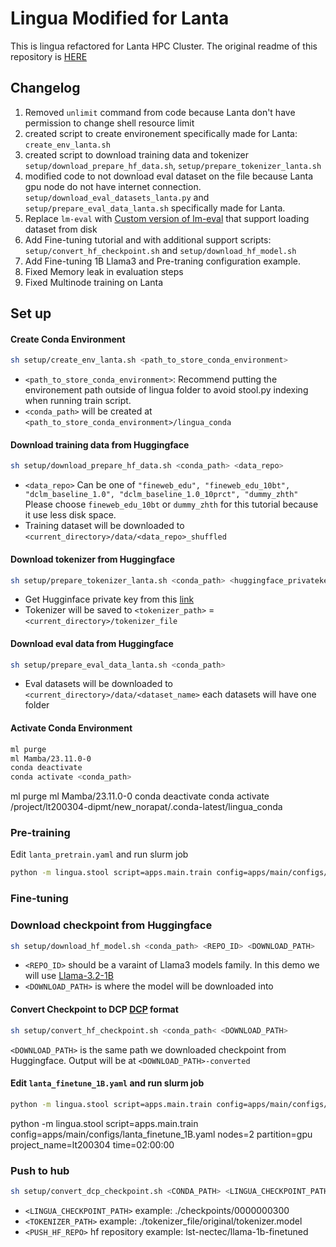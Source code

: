 # Lingua Modified for Lanta

This is lingua refactored for Lanta HPC Cluster.
The original readme of this repository is [HERE](README_original.md)

## Changelog

1. Removed `unlimit` command from code because Lanta don't have permission to change shell resource limit
2. created script to create environement specifically made for Lanta: `create_env_lanta.sh`
3. created script to download training data and tokenizer `setup/download_prepare_hf_data.sh`, `setup/prepare_tokenizer_lanta.sh`
4. modified code to not download eval dataset on the file because Lanta gpu node do not have internet connection.
   `setup/download_eval_datasets_lanta.py` and `setup/prepare_eval_data_lanta.sh` specifically made for Lanta.
5. Replace `lm-eval` with [Custom version of lm-eval](https://github.com/new5558/lm-evaluation-harness-lanta) that support loading dataset from disk
6. Add Fine-tuning tutorial and with additional support scripts: `setup/convert_hf_checkpoint.sh` and `setup/download_hf_model.sh`
7. Add Fine-tuning 1B Llama3 and Pre-traning configuration example.
8. Fixed Memory leak in evaluation steps
9. Fixed Multinode training on Lanta

## Set up

#### Create Conda Environment

```sh
sh setup/create_env_lanta.sh <path_to_store_conda_environment>
```

- `<path_to_store_conda_environment>`: Recommend putting the environement path outside of lingua folder to avoid stool.py indexing when running train script.
- `<conda_path>` will be created at `<path_to_store_conda_environment>/lingua_conda`

#### Download training data from Huggingface

```sh
sh setup/download_prepare_hf_data.sh <conda_path> <data_repo>
```

- `<data_repo>` Can be one of `"fineweb_edu", "fineweb_edu_10bt", "dclm_baseline_1.0", "dclm_baseline_1.0_10prct", "dummy_zhth"` Please choose `fineweb_edu_10bt` or `dummy_zhth` for this tutorial because it use less disk space.
- Training dataset will be downloaded to `<current_directory>/data/<data_repo>_shuffled`

#### Download tokenizer from Huggingface

```sh
sh setup/prepare_tokenizer_lanta.sh <conda_path> <huggingface_privatekey>
```

- Get Hugginface private key from this [link](https://huggingface.co/settings/tokens)
- Tokenizer will be saved to `<tokenizer_path>` = `<current_directory>/tokenizer_file`

#### Download eval data from Huggingface

```sh
sh setup/prepare_eval_data_lanta.sh <conda_path>
```

- Eval datasets will be downloaded to `<current_directory>/data/<dataset_name>` each datasets will have one folder

#### Activate Conda Environment

```sh
ml purge
ml Mamba/23.11.0-0
conda deactivate
conda activate <conda_path>
```

ml purge
ml Mamba/23.11.0-0
conda deactivate
conda activate /project/lt200304-dipmt/new_norapat/.conda-latest/lingua_conda

### Pre-training

Edit `lanta_pretrain.yaml` and run slurm job

```sh
python -m lingua.stool script=apps.main.train config=apps/main/configs/lanta_pretrain.yaml nodes=<num_nodes> partition=gpu project_name=<project_name> time=02:00:00
```

### Fine-tuning

### Download checkpoint from Huggingface

```sh
sh setup/download_hf_model.sh <conda_path> <REPO_ID> <DOWNLOAD_PATH>
```

- `<REPO_ID>` should be a varaint of Llama3 models family. In this demo we will use [Llama-3.2-1B](https://huggingface.co/meta-llama/Llama-3.2-1B)
- `<DOWNLOAD_PATH>` is where the model will be downloaded into

#### Convert Checkpoint to DCP [DCP](https://pytorch.org/tutorials/recipes/distributed_checkpoint_recipe.html) format

```sh
sh setup/convert_hf_checkpoint.sh <conda_path< <DOWNLOAD_PATH>
```

`<DOWNLOAD_PATH>` is the same path we downloaded checkpoint from Huggingface.
Output will be at `<DOWNLOAD_PATH>-converted`

#### Edit `lanta_finetune_1B.yaml` and run slurm job

```sh
python -m lingua.stool script=apps.main.train config=apps/main/configs/lanta_finetune_1B.yaml nodes=<num_nodes> partition=gpu project_name=<project_name> time=02:00:00
```

python -m lingua.stool script=apps.main.train config=apps/main/configs/lanta_finetune_1B.yaml nodes=2 partition=gpu project_name=lt200304 time=02:00:00

### Push to hub

```sh
sh setup/convert_dcp_checkpoint.sh <CONDA_PATH> <LINGUA_CHECKPOINT_PATH> <TOKENIZER_PATH> <HF_TOKEN> <PUSH_HF_REPO>
```

- `<LINGUA_CHECKPOINT_PATH>` example: ./checkpoints/0000000300
- `<TOKENIZER_PATH>` example: ./tokenizer_file/original/tokenizer.model
- `<PUSH_HF_REPO>` hf repository example: lst-nectec/llama-1b-finetuned
